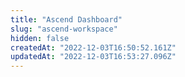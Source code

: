 ```yaml
---
title: "Ascend Dashboard"
slug: "ascend-workspace"
hidden: false
createdAt: "2022-12-03T16:50:52.161Z"
updatedAt: "2022-12-03T16:53:27.096Z"
---
```

